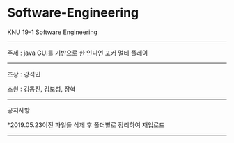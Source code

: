 # Software-Engineering
KNU 19-1 Software Engineering

***************************************************************

주제 : java GUI를 기반으로 한 인디언 포커 멀티 플레이

***************************************************************

조장 : 강석민

조원 : 김동진, 김보성, 장혁

***************************************************************
공지사항

*2019.05.23이전 파일들 삭제 후 폴더별로 정리하여 재업로드
***************************************************************
